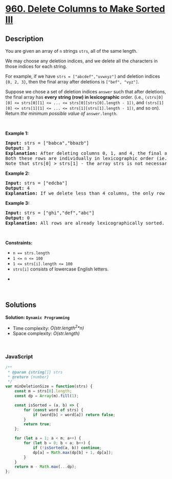 # [960. Delete Columns to Make Sorted III](https://leetcode.com/problems/delete-columns-to-make-sorted-iii)

## Description

<div class="elfjS" data-track-load="description_content"><p>You are given an array of <code>n</code> strings <code>strs</code>, all of the same length.</p>

<p>We may choose any deletion indices, and we delete all the characters in those indices for each string.</p>

<p>For example, if we have <code>strs = ["abcdef","uvwxyz"]</code> and deletion indices <code>{0, 2, 3}</code>, then the final array after deletions is <code>["bef", "vyz"]</code>.</p>

<p>Suppose we chose a set of deletion indices <code>answer</code> such that after deletions, the final array has <strong>every string (row) in lexicographic</strong> order. (i.e., <code>(strs[0][0] &lt;= strs[0][1] &lt;= ... &lt;= strs[0][strs[0].length - 1])</code>, and <code>(strs[1][0] &lt;= strs[1][1] &lt;= ... &lt;= strs[1][strs[1].length - 1])</code>, and so on). Return <em>the minimum possible value of</em> <code>answer.length</code>.</p>

<p>&nbsp;</p>
<p><strong class="example">Example 1:</strong></p>

<pre><strong>Input:</strong> strs = ["babca","bbazb"]
<strong>Output:</strong> 3
<strong>Explanation:</strong> After deleting columns 0, 1, and 4, the final array is strs = ["bc", "az"].
Both these rows are individually in lexicographic order (ie. strs[0][0] &lt;= strs[0][1] and strs[1][0] &lt;= strs[1][1]).
Note that strs[0] &gt; strs[1] - the array strs is not necessarily in lexicographic order.</pre>

<p><strong class="example">Example 2:</strong></p>

<pre><strong>Input:</strong> strs = ["edcba"]
<strong>Output:</strong> 4
<strong>Explanation:</strong> If we delete less than 4 columns, the only row will not be lexicographically sorted.
</pre>

<p><strong class="example">Example 3:</strong></p>

<pre><strong>Input:</strong> strs = ["ghi","def","abc"]
<strong>Output:</strong> 0
<strong>Explanation:</strong> All rows are already lexicographically sorted.
</pre>

<p>&nbsp;</p>
<p><strong>Constraints:</strong></p>

<ul>
	<li><code>n == strs.length</code></li>
	<li><code>1 &lt;= n &lt;= 100</code></li>
	<li><code>1 &lt;= strs[i].length &lt;= 100</code></li>
	<li><code>strs[i]</code> consists of lowercase English letters.</li>
</ul>

<ul>
	<li>&nbsp;</li>
</ul>
</div>

<p>&nbsp;</p>

## Solutions

**Solution: `Dynamic Programming`**
- Time complexity: <em>O(str.length<sup>2</sup>*n)</em>
- Space complexity: <em>O(str.length)</em>

<p>&nbsp;</p>

### **JavaScript**

```js
/**
 * @param {string[]} strs
 * @return {number}
 */
var minDeletionSize = function(strs) {
    const m = strs[0].length;
    const dp = Array(m).fill(1);

    const isSorted = (a, b) => {
        for (const word of strs) {
            if (word[b] > word[a]) return false;
        }
        return true;
    };

    for (let a = 1; a < m; a++) {
        for (let b = 0; b < a; b++) {
            if (!isSorted(a, b)) continue;
            dp[a] = Math.max(dp[b] + 1, dp[a]);
        }
    }
    return m - Math.max(...dp);
};
```
